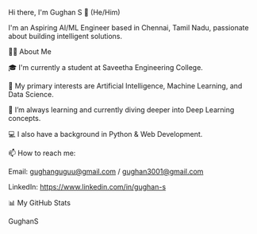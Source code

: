Hi there, I'm Gughan S 👋 (He/Him)

I'm an Aspiring AI/ML Engineer based in Chennai, Tamil Nadu, passionate about building intelligent solutions.

👨‍💻 About Me

🎓 I'm currently a student at Saveetha Engineering College.

🧠 My primary interests are Artificial Intelligence, Machine Learning, and Data Science.

🌱 I’m always learning and currently diving deeper into Deep Learning concepts.

💻 I also have a background in Python & Web Development.

📫 How to reach me:

Email: gughanguguu@gmail.com / gughan3001@gmail.com

LinkedIn: https://www.linkedin.com/in/gughan-s

📊 My GitHub Stats

GughanS
